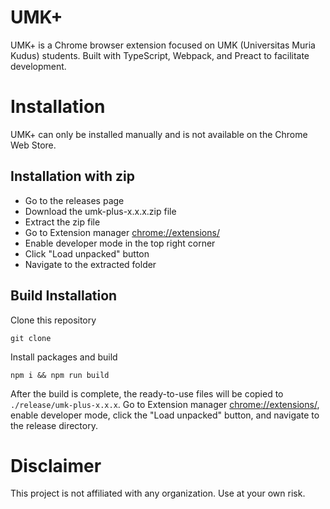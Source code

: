 # UMK+

UMK+ is a Chrome browser extension focused on UMK (Universitas Muria Kudus) students. Built with TypeScript, Webpack, and Preact to facilitate development.

# Installation

UMK+ can only be installed manually and is not available on the Chrome Web Store.

## Installation with zip

- Go to the releases page
- Download the umk-plus-x.x.x.zip file
- Extract the zip file
- Go to Extension manager [chrome://extensions/](chrome://extensions/)
- Enable developer mode in the top right corner
- Click "Load unpacked" button
- Navigate to the extracted folder

## Build Installation

Clone this repository

```
git clone
```

Install packages and build

```
npm i && npm run build
```

After the build is complete, the ready-to-use files will be copied to `./release/umk-plus-x.x.x`. Go to Extension manager [chrome://extensions/](chrome://extensions/), enable developer mode, click the "Load unpacked" button, and navigate to the release directory.

# Disclaimer

This project is not affiliated with any organization. Use at your own risk.
